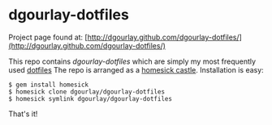dgourlay-dotfiles
=================

Project page found at: [http://dgourlay.github.com/dgourlay-dotfiles/](http://dgourlay.github.com/dgourlay-dotfiles/)

This repo contains _dgourlay-dotfiles_ which are simply my most frequently used [dotfiles](http://en.wikipedia.org/wiki/Dot-file)  The repo is arranged as a [homesick castle](https://github.com/technicalpickles/homesick).  Installation is easy:

```
$ gem install homesick
$ homesick clone dgourlay/dgourlay-dotfiles
$ homesick symlink dgourlay/dgourlay-dotfiles
```
That's it!

